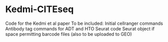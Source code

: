 # Kedmi-CITEseq
Code for the Kedmi et al paper 
To be included:
  Initial cellranger commands
  Antibody tag commands for ADT and HTO
  Seurat code 
  Seurat object if space permitting
  barcode files (also to be uploaded to GEO)
  
